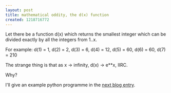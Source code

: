 ```yaml
--- 
layout: post
title: mathematical oddity, the d(x) function
created: 1218716772
---
```

Let there be a function d(x) which returns the smallest integer which can be divided exactly by all the integers from 1..x.

For example: d(1) = 1, d(2) = 2, d(3) = 6, d(4) = 12, d(5) = 60, d(6) = 60, d(7) = 210

The strange thing is that as x -> infinity, d(x) -> e**x, IIRC.

Why?

I'll give an example python programme in the <a href='/node/11'>next blog entry</a>.
